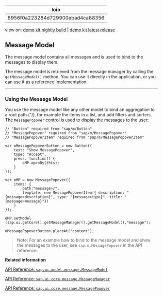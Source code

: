 <!-- loio8956f0a223284d729900ebad4ca88356 -->

| loio |
| -----|
| 8956f0a223284d729900ebad4ca88356 |

<div id="loio">

view on: [demo kit nightly build](https://openui5nightly.hana.ondemand.com/#/topic/8956f0a223284d729900ebad4ca88356) | [demo kit latest release](https://openui5.hana.ondemand.com/#/topic/8956f0a223284d729900ebad4ca88356)</div>

## Message Model

The message model contains all messages and is used to bind to the messages to display them.

The message model is retrieved from the message manager by calling the `getMessageModel()` method. You can use it directly in the application, or you can use it as a reference implementation.

***

### Using the Message Model

You use the message model like any other model to bind an aggregation to a root path \("/\), for example the items in a list, and add filters and sorters. The `MessagePopover` control is used to display the messages to the user:

```
// "Button" required from "sap/m/Button"
// "MessagePopover" required from "sap/m/MessagePopover"
// "MessagePopoverItem" required from "sap/m/MessagePopoverItem"

var oMessagePopoverButton = new Button({
    text: "Show MessagePopover",
    type: "Accept",
    press: function() {
        oMP.openBy(this);
    }
});

var oMP = new MessagePopover({
    items: {
        path:"message>/",
        template: new MessagePopoverItem({ description: "{message>description}", type: "{message>type}", title: "{message>message}"})
    }
});

oMP.setModel (sap.ui.getCore().getMessageManager().getMessageModel(),"message");

oMessagePopoverButton.placeAt("content");
```

> Note:
> For an example how to bind to the message model and show the messages to the user, see `sap.m.MessagePopover` in the API reference.
> 
> 

**Related information**  


[API Reference: `sap.ui.model.message.MessageModel`](https://openui5.hana.ondemand.com/#docs/api/symbols/sap.ui.model.message.MessageModel.html)

[API Reference: `sap.ui.core.message.MessageManager`](https://openui5.hana.ondemand.com/#docs/api/symbols/sap.ui.core.message.MessageManager.html)

[API Reference: `sap.ui.core.message.MessagePopover`](https://openui5.hana.ondemand.com/#docs/api/symbols/sap.ui.core.message.MessagePopover.html)

